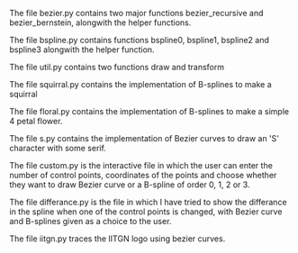 The file bezier.py contains two major functions bezier_recursive and bezier_bernstein, alongwith the helper functions.

The file bspline.py contains functions bspline0, bspline1, bspline2 and bspline3 alongwith the helper function.

The file util.py contains two functions draw and transform

The file squirral.py contains the implementation of B-splines to make a squirral

The file floral.py contains the implementation of B-splines to make a simple 4 petal flower.

The file s.py contains the implementation of Bezier curves to draw an 'S' character with some serif.

The file custom.py is the interactive file in which the user can enter the number of control points, coordinates of the points and choose whether they want to draw Bezier curve or a B-spline of order 0, 1, 2 or 3.

The file differance.py is the file in which I have tried to show the differance in the spline when one of the control points is changed, with Bezier curve and B-splines given as a choice to the user.

The file iitgn.py traces the IITGN logo using bezier curves.
